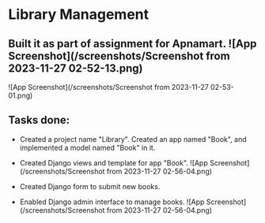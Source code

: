 # Library Management

Built it as part of assignment for Apnamart.
![App Screenshot](/screenshots/Screenshot from 2023-11-27 02-52-13.png)
---
![App Screenshot](/screenshots/Screenshot from 2023-11-27 02-53-01.png)


## Tasks done:

- Created a project name "Library". Created an app named "Book", and implemented a model named "Book" in it.

- Created Django views and template for app "Book".
![App Screenshot](/screenshots/Screenshot from 2023-11-27 02-56-04.png)

- Created Django form to submit new books.

- Enabled Django admin interface to manage books.
![App Screenshot](/screenshots/Screenshot from 2023-11-27 02-56-04.png)
